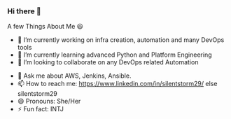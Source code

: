 ### Hi there 👋

<!--
**silentstorm29/silentstorm29** is a ✨ _special_ ✨ repository because its `README.md` (this file) appears on your GitHub profile. 

Here are some ideas to get you started:
-->
A few Things About Me 😃
- 🔭 I’m currently working on infra creation, automation and many DevOps tools
- 🌱 I’m currently learning advanced Python and Platform Engineering
- 👯 I’m looking to collaborate on any DevOps related Automation
<!--
- 🤔 I’m looking for help with ...
-->
- 💬 Ask me about AWS, Jenkins, Ansible. 
- 📫 How to reach me: https://www.linkedin.com/in/silentstorm29/ else silentstorm29
- 😄 Pronouns: She/Her
- ⚡ Fun fact: INTJ
